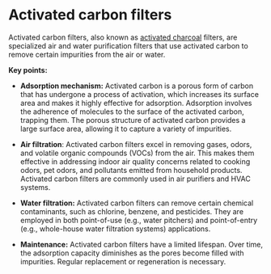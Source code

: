# Activated carbon filters

Activated carbon filters, also known as [activated charcoal](../activated-charcoal/) filters, are specialized air and water purification filters that use activated carbon to remove certain impurities from the air or water.

**Key points:**

* **Adsorption mechanism:** Activated carbon is a porous form of carbon that has undergone a process of activation, which increases its surface area and makes it highly effective for adsorption. Adsorption involves the adherence of molecules to the surface of the activated carbon, trapping them. The porous structure of activated carbon provides a large surface area, allowing it to capture a variety of impurities.

* **Air filtration**: Activated carbon filters excel in removing gases, odors, and volatile organic compounds (VOCs) from the air. This makes them effective in addressing indoor air quality concerns related to cooking odors, pet odors, and pollutants emitted from household products. Activated carbon filters are commonly used in air purifiers and HVAC systems.

* **Water filtration:** Activated carbon filters can remove certain chemical contaminants, such as chlorine, benzene, and pesticides. They are employed in both point-of-use (e.g., water pitchers) and point-of-entry (e.g., whole-house water filtration systems) applications.

* **Maintenance:** Activated carbon filters have a limited lifespan. Over time, the adsorption capacity diminishes as the pores become filled with impurities. Regular replacement or regeneration is necessary.
